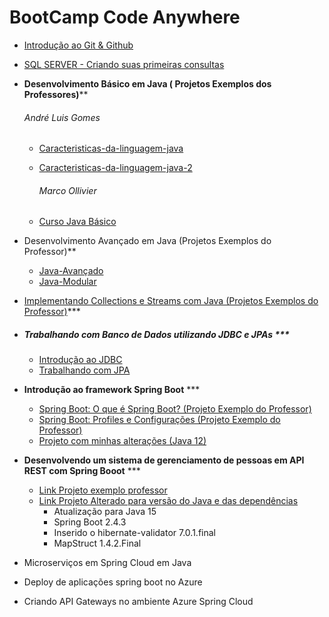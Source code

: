 # BootCamp Code Anywhere

- [Introdução ao Git & Github]( https://github.com/SidneyMoreira/bootCampsDIO/tree/master/EverisFullStack/IntroGitGithub/workspace/livro-receitas)

- [SQL SERVER - Criando suas primeiras consultas](https://github.com/SidneyMoreira/bootCampsDIO/tree/master/DotNetFundamentals/SQL_SERVER_CriaPrimConsultas)

- **Desenvolvimento Básico em Java  ( Projetos Exemplos dos Professores)****

  ###### 		André Luis Gomes

  - [Caracteristicas-da-linguagem-java](https://github.com/andrelugomes/digital-innovation-one/tree/master/caracteristicas-da-linguagem-java)

  - [Caracteristicas-da-linguagem-java-2](https://github.com/andrelugomes/digital-innovation-one/tree/master/caracteristicas-da-linguagem-java-2)

    ###### Marco Ollivier

  - [Curso Java Básico](https://github.com/marcopollivier/DigitalInnovationOne-CursoBasicoJava)

- Desenvolvimento Avançado em Java (Projetos Exemplos do Professor)**

  - [Java-Avançado](https://github.com/jpbaterabsb/java-avancado)
  - [Java-Modular](https://github.com/jpbaterabsb/java-modular)

- [Implementando Collections e Streams com Java (Projetos Exemplos do Professor)](https://github.com/wesleyfuchter/collections-course)***

- ##### Trabalhando com Banco de Dados utilizando JDBC e JPAs ***

  - [Introdução ao JDBC](https://github.com/danielkv7/jdbc-basico)
  - [Trabalhando com JPA](https://github.com/danielkv7/jpa-basico)

- **Introdução ao framework Spring Boot** ***

  - [Spring Boot: O que é Spring Boot? (Projeto Exemplo do Professor)](https://github.com/rpeleias/springboot_digital_innovation_one)
  - [Spring Boot: Profiles e Configurações (Projeto Exemplo do Professor)](https://github.com/rpeleias/springbootprofile_digital_innovation_one)
  - [Projeto com minhas alterações (Java 12)](https://github.com/SidneyMoreira/bootCampsDIO/tree/master/EverisFullStack/IntroFrameworkSpringBoot)

- **Desenvolvendo um sistema de gerenciamento de pessoas em API REST com Spring Booot** ***

  - [Link Projeto exemplo professor](https://github.com/rpeleias/personapi_dio_live_coding)
  - [Link Projeto Alterado para versão do Java e das dependências](https://github.com/SidneyMoreira/bootCampsDIO/tree/master/EverisFullStack/DevSistGerePessoasAPI_Rest_SpringBoot/personapi_maven)
    - Atualização para Java 15
    - Spring Boot 2.4.3
    - Inserido o hibernate-validator 7.0.1.final 
    - MapStruct 1.4.2.Final

- Microserviços em Spring Cloud em Java

- Deploy de aplicações spring boot no Azure

- Criando API Gateways no ambiente Azure Spring Cloud
